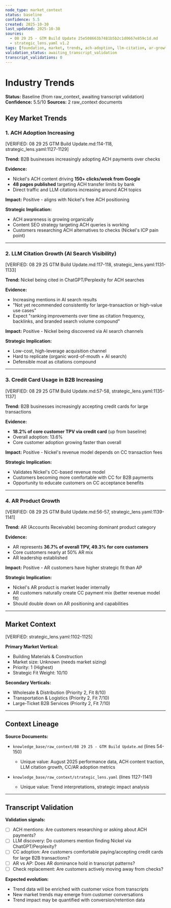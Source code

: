 ```yaml
---
node_type: market_context
status: baseline
confidence: 5.5
created: 2025-10-30
last_updated: 2025-10-30
sources:
  - 08 29 25 - GTM Build Update 25e508663b7481b5b2c1d0667e859c1d.md
  - strategic_lens.yaml v1.2
tags: [foundation, market, trends, ach-adoption, llm-citation, ar-growth]
validation_status: awaiting_transcript_validation
transcript_validations: 0
---
```


# Industry Trends

**Status:** Baseline (from raw_context, awaiting transcript validation)
**Confidence:** 5.5/10
**Sources:** 2 raw_context documents

## Key Market Trends

### 1. ACH Adoption Increasing

[VERIFIED: 08 29 25 GTM Build Update.md:114-118, strategic_lens.yaml:1127-1129]

**Trend:** B2B businesses increasingly adopting ACH payments over checks

**Evidence:**
- Nickel's ACH content driving **150+ clicks/week from Google**
- **48 pages published** targeting ACH transfer limits by bank
- Direct traffic and LLM citations increasing around ACH topics

**Impact:** Positive - aligns with Nickel's free ACH positioning

**Strategic Implication:**
- ACH awareness is growing organically
- Content SEO strategy targeting ACH queries is working
- Customers researching ACH alternatives to checks (Nickel's ICP pain point)

---

### 2. LLM Citation Growth (AI Search Visibility)

[VERIFIED: 08 29 25 GTM Build Update.md:117-118, strategic_lens.yaml:1131-1133]

**Trend:** Nickel being cited in ChatGPT/Perplexity for ACH searches

**Evidence:**
- Increasing mentions in AI search results
- "Not yet recommended consistently for large-transaction or high-value use cases"
- Expect "ranking improvements over time as citation frequency, backlinks, and branded search volume compound"

**Impact:** Positive - Nickel being discovered via AI search channels

**Strategic Implication:**
- Low-cost, high-leverage acquisition channel
- Hard to replicate (organic word-of-mouth + AI search)
- Defensible moat as citations compound

---

### 3. Credit Card Usage in B2B Increasing

[VERIFIED: 08 29 25 GTM Build Update.md:57-58, strategic_lens.yaml:1135-1137]

**Trend:** B2B businesses increasingly accepting credit cards for large transactions

**Evidence:**
- **18.2% of core customer TPV via credit card** (up from baseline)
- Overall adoption: 13.6%
- Core customer adoption growing faster than overall

**Impact:** Positive - Nickel's revenue model depends on CC transaction fees

**Strategic Implication:**
- Validates Nickel's CC-based revenue model
- Customers becoming more comfortable with CC for B2B payments
- Opportunity to educate customers on CC acceptance benefits

---

### 4. AR Product Growth

[VERIFIED: 08 29 25 GTM Build Update.md:56-57, strategic_lens.yaml:1139-1141]

**Trend:** AR (Accounts Receivable) becoming dominant product category

**Evidence:**
- AR represents **36.7% of overall TPV, 49.3% for core customers**
- Core customers nearly at 50% AR mix
- AR leadership established

**Impact:** Positive - AR customers have higher strategic fit than AP

**Strategic Implication:**
- Nickel's AR product is market leader internally
- AR customers naturally create CC payment mix (better revenue model fit)
- Should double down on AR positioning and capabilities

---

## Market Context

[VERIFIED: strategic_lens.yaml:1102-1125]

**Primary Market Vertical:**
- Building Materials & Construction
- Market size: Unknown (needs market sizing)
- Priority: 1 (Highest)
- Strategic Fit Weight: 10/10

**Secondary Verticals:**
- Wholesale & Distribution (Priority 2, Fit 8/10)
- Transportation & Logistics (Priority 2, Fit 7/10)
- Large-Ticket B2B Services (Priority 2, Fit 7/10)

---

## Context Lineage

**Source Documents:**
- `knowledge_base/raw_context/08 29 25 - GTM Build Update.md` (lines 54-150)
  - Unique value: August 2025 performance data, ACH content traction, LLM citation growth, CC/AR adoption metrics

- `knowledge_base/raw_context/strategic_lens.yaml` (lines 1127-1141)
  - Unique value: Trend interpretations, strategic impact analysis

---

## Transcript Validation

**Validation signals:**
- [ ] ACH mentions: Are customers researching or asking about ACH payments?
- [ ] LLM discovery: Do customers mention finding Nickel via ChatGPT/Perplexity?
- [ ] CC adoption: Are customers comfortable paying/accepting credit cards for large B2B transactions?
- [ ] AR vs AP: Does AR dominance hold in transcript patterns?
- [ ] Check replacement: Are customers actively moving away from checks?

**Expected evolution:**
- Trend data will be enriched with customer voice from transcripts
- New market trends may emerge from customer conversations
- Trend impact may be quantified with conversion/retention data
